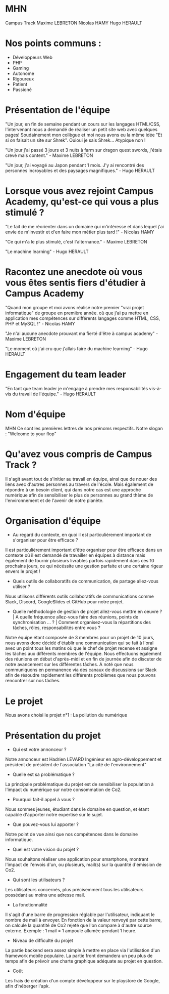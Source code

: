# MHN
Campus Track
Maxime LEBRETON
Nicolas HAMY
Hugo HERAULT

# Nos points communs : 
- Développeurs Web
- PHP
- Gaming
- Autonome
- Rigoureux
- Patient
- Passioné

# Présentation de l'équipe
"Un jour, en fin de semaine pendant un cours sur les langages HTML/CSS, l'intervenant nous a demandé de réaliser un petit site web avec quelques pages!
Soudainement mon collègue et moi nous avons eu la même idée "Et si on faisait un site sur Shrek". Ouioui je sais Shrek... Atypique non !

"Un jour j'ai passé 3 jours et 3 nuits à farm sur dragon quest swords, j'étais crevé mais content." - Maxime LEBRETON

"Un jour, j'ai voyagé au Japon pendant 1 mois. 
J'y ai rencontré des personnes incroyables et des paysages magnifiques." - Hugo HERAULT

# Lorsque vous avez rejoint Campus Academy, qu'est-ce qui vous a plus stimulé ?
"Le fait de me réorienter dans un domaine qui m'intéresse et dans lequel j'ai envie de m'investir et d'en faire mon métier plus tard !" - Nicolas HAMY

"Ce qui m'a le plus stimulé, c'est l'alternance." - Maxime LEBRETON

"Le machine learning" - Hugo HERAULT

# Racontez une anecdote où vous vous êtes sentis fiers d'étudier à Campus Academy
"Quand mon groupe et moi avons réalisé notre premier "vrai projet informatique" de groupe en première année.
où que j'ai pu mettre en application mes compétences sur différents langages comme HTML, CSS, PHP et MySQL !" - Nicolas HAMY

"Je n'ai aucune anecdote prouvant ma fierté d'être à campus academy" - Maxime LEBRETON

"Le moment où j'ai cru que j'allais faire du machine learning" - Hugo HERAULT

# Engagement du team leader
"En tant que team leader je m'engage à prendre mes responsabilités vis-à-vis du travail de l'équipe." - Hugo HERAULT

# Nom d'équipe
MHN
Ce sont les premières lettres de nos prénoms respectifs.
Notre slogan : "Welcome to your flop"

# Qu'avez vous compris de Campus Track ?
Il s'agit avant tout de s'initier au travail en équipe, ainsi que de nouer des liens avec d'autres personnes au travers de l'école. Mais également de répondre à un besoin client, qui dans notre cas est une approche numérique afin de sensibiliser le plus de personnes au grand thème de l'environnement et de l'avenir de notre planète.

# Organisation d'équipe
- Au regard du contexte, en quoi il est particulièrement important de s'organiser pour être efficace ?

Il est particulièrement important d'être organiser pour être efficace dans un contexte où il est demandé de travailler en équipes à distance mais également de fournir plusieurs livrables parfois rapidement dans ces 10 prochains jours, ce qui nécéssite une gestion parfaite et une certaine rigeur envers le projet !

- Quels outils de collaboratifs de communication, de partage allez-vous utiliser ?

Nous utilisons différents outils collaboratifs de communications comme Slack, Discord, GoogleSlides et GitHub pour notre projet.

- Quelle méthodologie de gestion de projet allez-vous mettre en oeuvre ? | A quelle fréquence allez-vous faire des réunions, points de synchronisation ... ? | Comment organisez-vous la répartitions des tâches, rôles, responsabilités entre vous ?

Notre équipe étant composée de 3 membres pour un projet de 10 jours, nous avons donc décidé d'établir une communication qui se fait à l'oral avec un point tous les matins où que le chef de projet recense et assigne les tâches aux différents membres de l'équipe. Nous effectuons également des réunions en début d'après-midi et en fin de journée afin de discuter de notre avancement sur les différentes tâches. A noté que nous communiquons en permanence via des canaux de discussions sur Slack afin de résoudre rapidement les différents problèmes que nous pouvons rencontrer sur nos tâches.

# Le projet
Nous avons choisi le projet n°1 : La pollution du numérique

# Présentation du projet

- Qui est votre annonceur ?

Notre annonceur est Hadrien LEVARD Ingénieur en agro-développement et président de président de l'association "La cité de l'environnement"

- Quelle est sa problématique ?

La principale problématique du projet est de sensibiliser la population à l'impact du numérique sur notre consommation de Co2.

- Pourquoi fait-il appel à vous ?

Nous sommes jeunes, étudiant dans le domaine en question, et étant capable d'apporter notre expertise sur le sujet.

- Que pouvez-vous lui apporter ?

Notre point de vue ainsi que nos compétences dans le domaine informatique.

- Quel est votre vision du projet ?

Nous souhaitons réaliser une application pour smartphone, montrant l'impact de l'envois d'un, ou plusieurs, mail(s) sur la quantité d'émission de Co2.

- Qui sont les utilisateurs ?

Les utilisateurs concernés, plus précisemment tous les utilisateurs possédant au moins une adresse mail.

- La fonctionnalité

Il s'agit d'une barre de progression réglable par l'utilisateur, indiquant le nombre de mail à envoyer. En fonction de la valeur renvoyé par cette barre, on calcule la quantité de Co2 rejeté que l'on compare à d'autre source externe. Exemple : 1 mail = 1 ampoule allumée pendant 1 heure.

- Niveau de difficulté du projet

La partie backend sera assez simple à mettre en place via l'utilisation d'un framework mobile populaire.
La partie front demandera un peu plus de temps afin de prévoir une charte graphique adéquate au projet en question.

- Coût

Les frais de création d'un compte développeur sur le playstore de Google, afin d'héberger l'apk.
